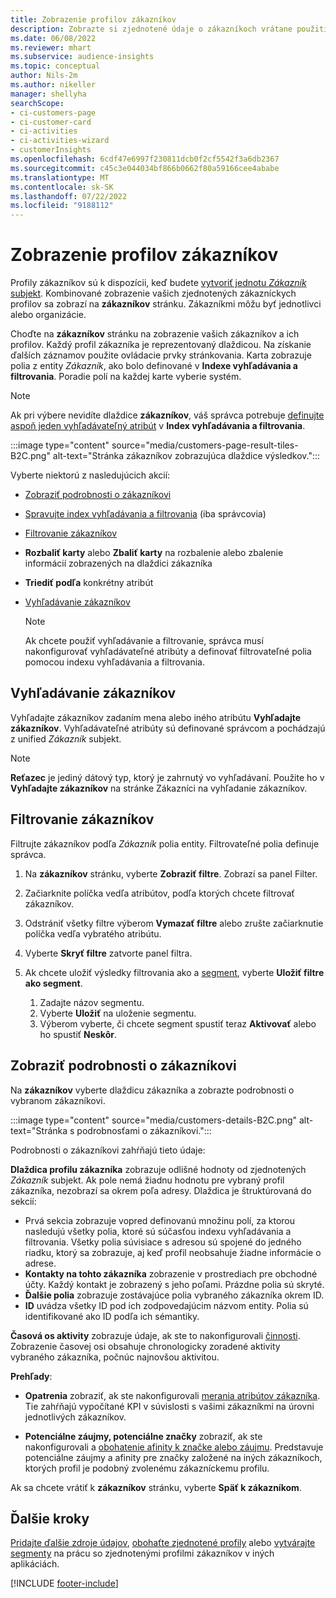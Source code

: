 ```yaml
---
title: Zobrazenie profilov zákazníkov
description: Zobrazte si zjednotené údaje o zákazníkoch vrátane použitia vyhľadávania a filtrovania
ms.date: 06/08/2022
ms.reviewer: mhart
ms.subservice: audience-insights
ms.topic: conceptual
author: Nils-2m
ms.author: nikeller
manager: shellyha
searchScope:
- ci-customers-page
- ci-customer-card
- ci-activities
- ci-activities-wizard
- customerInsights
ms.openlocfilehash: 6cdf47e6997f230811dcb0f2cf5542f3a6db2367
ms.sourcegitcommit: c45c3e044034bf866b0662f80a59166cee4ababe
ms.translationtype: MT
ms.contentlocale: sk-SK
ms.lasthandoff: 07/22/2022
ms.locfileid: "9188112"
---
```

# <a name="view-customer-profiles"></a>Zobrazenie profilov zákazníkov

Profily zákazníkov sú k dispozícii, keď budete [vytvoriť jednotu *Zákazník* subjekt](data-unification.md). Kombinované zobrazenie vašich zjednotených zákazníckych profilov sa zobrazí na **zákazníkov** stránku. Zákazníkmi môžu byť jednotlivci alebo organizácie.

Choďte na **zákazníkov** stránku na zobrazenie vašich zákazníkov a ich profilov. Každý profil zákazníka je reprezentovaný dlaždicou. Na získanie ďalších záznamov použite ovládacie prvky stránkovania. Karta zobrazuje polia z entity *Zákazník*, ako bolo definované v **Indexe vyhľadávania a filtrovania**. Poradie polí na každej karte vyberie systém.

> [!NOTE]
> Ak pri výbere nevidíte dlaždice **zákazníkov**, váš správca potrebuje [definujte aspoň jeden vyhľadávateľný atribút](search-filter-index.md) v **Index vyhľadávania a filtrovania**.

:::image type="content" source="media/customers-page-result-tiles-B2C.png" alt-text="Stránka zákazníkov zobrazujúca dlaždice výsledkov.":::

Vyberte niektorú z nasledujúcich akcií:
- [Zobraziť podrobnosti o zákazníkovi](#view-customer-details)
- [Spravujte index vyhľadávania a filtrovania](search-filter-index.md) (iba správcovia)
- [Filtrovanie zákazníkov](#filter-customers)
- **Rozbaliť karty** alebo **Zbaliť karty** na rozbalenie alebo zbalenie informácií zobrazených na dlaždici zákazníka
- **Triediť podľa** konkrétny atribút
- [Vyhľadávanie zákazníkov](#search-for-customers)

  > [!NOTE]
  > Ak chcete použiť vyhľadávanie a filtrovanie, správca musí nakonfigurovať vyhľadávateľné atribúty a definovať filtrovateľné polia pomocou indexu vyhľadávania a filtrovania.

## <a name="search-for-customers"></a>Vyhľadávanie zákazníkov

Vyhľadajte zákazníkov zadaním mena alebo iného atribútu **Vyhľadajte zákazníkov**. Vyhľadávateľné atribúty sú definované správcom a pochádzajú z unified *Zákazník* subjekt.

> [!NOTE]
> **Reťazec** je jediný dátový typ, ktorý je zahrnutý vo vyhľadávaní. Použite ho v **Vyhľadajte zákazníkov** na stránke Zákazníci na vyhľadanie zákazníkov.

## <a name="filter-customers"></a>Filtrovanie zákazníkov

Filtrujte zákazníkov podľa *Zákazník* polia entity. Filtrovateľné polia definuje správca.

1. Na **zákazníkov** stránku, vyberte **Zobraziť filtre**. Zobrazí sa panel Filter.

1. Začiarknite políčka vedľa atribútov, podľa ktorých chcete filtrovať zákazníkov.

1. Odstrániť všetky filtre výberom **Vymazať filtre** alebo zrušte začiarknutie políčka vedľa vybratého atribútu.

1. Vyberte **Skryť filtre** zatvorte panel filtra.

1. Ak chcete uložiť výsledky filtrovania ako a [segment](segments.md), vyberte **Uložiť filtre ako segment**.
   1. Zadajte názov segmentu.
   1. Vyberte **Uložiť** na uloženie segmentu.
   1. Výberom vyberte, či chcete segment spustiť teraz **Aktivovať** alebo ho spustiť **Neskôr**.

## <a name="view-customer-details"></a>Zobraziť podrobnosti o zákazníkovi

Na **zákazníkov** vyberte dlaždicu zákazníka a zobrazte podrobnosti o vybranom zákazníkovi.

:::image type="content" source="media/customers-details-B2C.png" alt-text="Stránka s podrobnosťami o zákazníkovi.":::

Podrobnosti o zákazníkovi zahŕňajú tieto údaje:

**Dlaždica profilu zákazníka** zobrazuje odlišné hodnoty od zjednotených *Zákazník* subjekt. Ak pole nemá žiadnu hodnotu pre vybraný profil zákazníka, nezobrazí sa okrem poľa adresy. Dlaždica je štruktúrovaná do sekcií:

- Prvá sekcia zobrazuje vopred definovanú množinu polí, za ktorou nasledujú všetky polia, ktoré sú súčasťou indexu vyhľadávania a filtrovania. Všetky polia súvisiace s adresou sú spojené do jedného riadku, ktorý sa zobrazuje, aj keď profil neobsahuje žiadne informácie o adrese.
- **Kontakty na tohto zákazníka** zobrazenie v prostrediach pre obchodné účty. Každý kontakt je zobrazený s jeho poľami. Prázdne polia sú skryté.
- **Ďalšie polia** zobrazuje zostávajúce polia vybraného zákazníka okrem ID.
- **ID** uvádza všetky ID pod ich zodpovedajúcim názvom entity. Polia sú identifikované ako ID podľa ich sémantiky.

**Časová os aktivity** zobrazuje údaje, ak ste to nakonfigurovali [činnosti](activities.md). Zobrazenie časovej osi obsahuje chronologicky zoradené aktivity vybraného zákazníka, počnúc najnovšou aktivitou.

**Prehľady**:

- **Opatrenia** zobraziť, ak ste nakonfigurovali [merania atribútov zákazníka](measures.md). Tie zahŕňajú vypočítané KPI v súvislosti s vašimi zákazníkmi na úrovni jednotlivých zákazníkov.

- **Potenciálne záujmy, potenciálne značky** zobraziť, ak ste nakonfigurovali a [obohatenie afinity k značke alebo záujmu](enrichment-microsoft.md). Predstavuje potenciálne záujmy a afinity pre značky založené na iných zákazníkoch, ktorých profil je podobný zvolenému zákazníckemu profilu.

Ak sa chcete vrátiť k **zákazníkov** stránku, vyberte **Späť k zákazníkom**.

## <a name="next-steps"></a>Ďalšie kroky

[Pridajte ďalšie zdroje údajov](data-sources.md), [obohaťte zjednotené profily](enrichment-hub.md) alebo [vytvárajte segmenty](segments.md) na prácu so zjednotenými profilmi zákazníkov v iných aplikáciách.

[!INCLUDE [footer-include](includes/footer-banner.md)]
